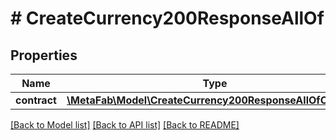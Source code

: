 # # CreateCurrency200ResponseAllOf

## Properties

Name | Type | Description | Notes
------------ | ------------- | ------------- | -------------
**contract** | [**\MetaFab\Model\CreateCurrency200ResponseAllOfContract**](CreateCurrency200ResponseAllOfContract.md) |  | [optional]

[[Back to Model list]](../../README.md#models) [[Back to API list]](../../README.md#endpoints) [[Back to README]](../../README.md)
